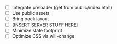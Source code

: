 * [ ] Integrate preloader (get from public/index.html)
* [ ] Use public assets
* [ ] Bring back layout
* [ ] [INSERT SERVER STUFF HERE]
* [ ] Minimize state footprint
* [ ] Optimize CSS via will-change
